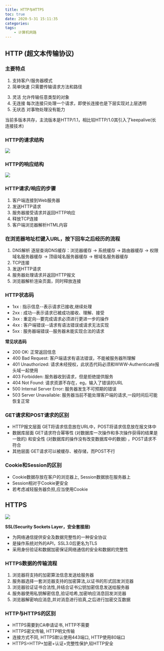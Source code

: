 ```yaml
---
title: HTTP与HTTPS
toc: true
date: 2020-5-31 15:11:35
categories:
tags:
	- 计算机网路
---
```


## HTTP (超文本传输协议)

### 主要特点
1. 支持客户/服务器模式
2. 简单快速
只需要传输请求方法和路径
<!-- more -->
3. 灵活
允许传输任意类型的对象
4. 无连接
每次连接只处理一个请求，即使长连接也是下层实现对上层透明
5. 无状态
对事物处理没有能力

当前多版本共存，主流版本是HTTP/1.1，相比较HTTP/1.0其引入了keepalive(长连接技术)

### HTTP的请求结构
![](http://cdn.liaojincan.top/20200531150949.png)

### HTTP的响应结构
![](http://cdn.liaojincan.top/20200531151332.png)

### HTTP请求/响应的步骤
1. 客户端连接到Web服务器
2. 发送HTTP请求
3. 服务器接受请求并返回HTTP响应
4. 释放TCP连接
5. 客户端浏览器解析HTML内容

### 在浏览器地址栏键入URL，按下回车之后经历的流程
1. DNS解析
逐层查询DNS缓存：浏览器缓存 → 系统缓存 → 路由器缓存 → 权限域名服务器缓存 → 顶级域名服务器缓存 → 根域名服务器缓存
2. TCP连接
3. 发送HTTP请求
4. 服务器处理请求并返回HTTP报文
5. 浏览器解析渲染页面，同时释放连接

### HTTP状态码
- 1xx : 指示信息--表示请求已接收,继续处理
- 2xx : 成功--表示请求已被成功接收、理解、接受
- 3xx : 重定向--要完成请求必须进行更进一步的操作
- 4xx : 客户端错误--请求有语法错误或请求无法实现
- 5xx : 服务器端错误--服务器未能实现合法的请求

**常见状态码**
- 200 OK: 正常返回信息
- 400 Bad Request: 客户端请求有语法错误，不能被服务器所理解
- 401 Unauthorized: 请求未经授权，此状态代码必须和WWW-Authenticate报头域一起使用
- 403 Forbidden: 服务器收到请求，但是拒绝提供服务
- 404 Not Found: 请求资源不存在，eg，输入了错误的URL
- 500 Internal Server Error: 服务器发生不可预期的错误
- 503 Server Unavailable: 服务器当前不能处理客户端的请求,一段时间后可能恢复正常

### GET请求和POST请求的区别
- HTTP报文层面
GET将请求信息放在URL中，POST将请求信息放在报文体中
- 数据库层面
GET请求符合幂等性 (对数据库一次操作和多次操作获得的结果是一致的) 和安全性 (对数据库的操作没有改变数据库中的数据) ，POST请求不符合
- 其他层面
GET请求可以被缓存、被存储，而POST不行

### Cookie和Session的区别
- Cookie数据存放在客户的浏览器上, Session数据放在服务器上
- Session相对于Cookie更安全
- 若考虑减轻服务器负担,应当使用Cookie

## HTTPS
![](http://cdn.liaojincan.top/20200531160027.png)

**SSL(Security Sockets Layer，安全套接层)**
- 为网络通信提供安全及数据完整性的一种安全协议
- 是操作系统对外的API，SSL3.0后更名为TLS
- 采用身份验证和数据加密保证网络通信的安全和数据的完整性

### HTTPS数据的传输流程
1. 浏览器将支持的加密算法信息发送给服务器
2. 服务器选择一套浏览器支持的加密算法,以证书的形式回发浏览器
3. 浏览器验证证书合法性,并结合证书公钥加密信息发送给服务器
4. 服务器使用私钥解密信息,验证哈希,加密响应消息回发浏览器
5. 浏览器解密响应消息,并对消息进行验真,之后进行加密交互数据

### HTTP与HTTPS的区别
- HTTPS需要到CA申请证书, HTTP不需要
- HTTPS密文传输, HTTP明文传输
- 连接方式不同, HTTPS默认使用443端口, HTTP使用80端口
- HTTPS=HTTP+加密+认证+完整性保护,较HTTP安全